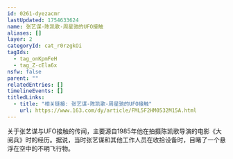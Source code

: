 ```yaml
---
id: 0261-dyezacmr
lastUpdated: 1754633624
name: 张艺谋-陈凯歌-周星驰的UFO接触
aliases: []
layer: 2
categoryId: cat_r0rzgkOi
tagIds:
  - tag_onKpmFeH
  - tag_Z-cEla6x
nsfw: false
parent: ""
relatedEntries: []
timelineEvents: []
titledLinks:
  - title: "相关链接: 张艺谋-陈凯歌-周星驰的UFO接触"
    url: https://www.163.com/dy/article/FML5F2HM0532M15A.html
---
```


关于张艺谋与UFO接触的传闻，主要源自1985年他在拍摄陈凯歌导演的电影《大阅兵》时的经历。据说，当时张艺谋和其他工作人员在收拾设备时，目睹了一个悬浮在空中的不明飞行物。